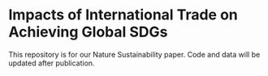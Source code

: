 # Impacts of International Trade on Achieving Global SDGs
This repository is for our Nature Sustainability paper.
Code and data will be updated after publication.
